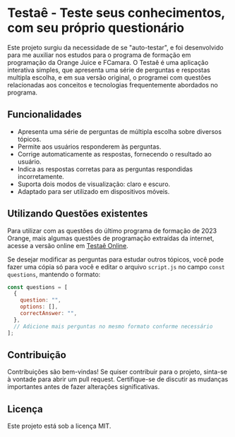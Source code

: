 # Testaê - Teste seus conhecimentos, com seu próprio questionário
Este projeto surgiu da necessidade de se "auto-testar", e foi desenvolvido para me auxiliar nos estudos para o programa de formação em programação da Orange Juice e FCamara. 
O Testaê é uma aplicação interativa simples, que apresenta uma série de perguntas e respostas multipla escolha, e em sua versão original, o programei com questões relacionadas aos conceitos e tecnologias frequentemente abordados no programa.

## Funcionalidades

- Apresenta uma série de perguntas de múltipla escolha sobre diversos tópicos.
- Permite aos usuários responderem às perguntas.
- Corrige automaticamente as respostas, fornecendo o resultado ao usuário.
- Indica as respostas corretas para as perguntas respondidas incorretamente.
- Suporta dois modos de visualização: claro e escuro.
- Adaptado para ser utilizado em dispositivos móveis.

## Utilizando Questões existentes

Para utilizar com as questões do último programa de formação de 2023 Orange, mais algumas questões de programação extraídas da internet, acesse a versão online em [Testaê Online](https://testae.vercel.app/).

Se desejar modificar as perguntas para estudar outros tópicos, você pode fazer uma cópia só para você e editar o arquivo `script.js` no campo `const questions`, mantendo o formato:

```javascript
const questions = [
  {
    question: "",
    options: [],
    correctAnswer: "",
  },
  // Adicione mais perguntas no mesmo formato conforme necessário
];
```

## Contribuição

Contribuições são bem-vindas! Se quiser contribuir para o projeto, sinta-se à vontade para abrir um pull request. Certifique-se de discutir as mudanças importantes antes de fazer alterações significativas.

## Licença

Este projeto está sob a licença MIT.
